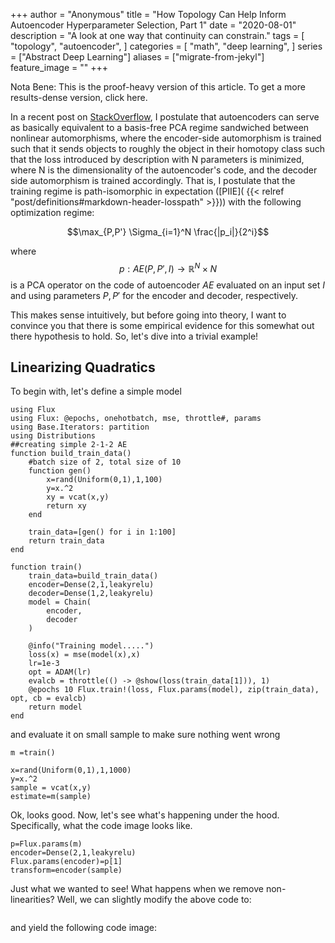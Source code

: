 +++
author = "Anonymous"
title = "How Topology Can Help Inform Autoencoder Hyperparameter Selection, Part 1"
date = "2020-08-01"
description = "A look at one way that continuity can constrain."
tags = [
    "topology",
    "autoencoder",
]
categories = [
    "math",
    "deep learning",
]
series = ["Abstract Deep Learning"]
aliases = ["migrate-from-jekyl"]
feature_image = ""
+++

Nota Bene: This is the proof-heavy version of this article. To get a more results-dense version, click here.

In a recent post on [StackOverflow](https://datascience.stackexchange.com/questions/80389/what-is-an-autoencoder/80404#80404), I postulate that autoencoders can serve as basically equivalent to a basis-free PCA regime sandwiched between nonlinear automorphisms, where the encoder-side automorphism is trained such that it sends objects to roughly the object in their homotopy class such that the loss introduced by description with N parameters is minimized, where N is the dimensionality of the autoencoder's code, and the decoder side automorphism is trained accordingly. That is, I postulate that the training regime is path-isomorphic in expectation ([PIIE]( {{< relref "post/definitions#markdown-header-losspath" >}})) with the following optimization regime: 


$$\max_{P,P'} \Sigma_{i=1}^N \frac{|p_i|}{2^i}$$

where $$ p : AE(P,P',I) \to \mathbb{R}^N \times N$$ is a PCA operator on the code of autoencoder $AE$ evaluated on an input set $I$ and using parameters $P,P'$ for the encoder and decoder, respectively.

This makes sense intuitively, but before going into theory, I want to convince you that there is some empirical evidence for this somewhat out there hypothesis to hold. So, let's dive into a trivial example!

## Linearizing Quadratics

To begin with, let's define a simple model

```
using Flux
using Flux: @epochs, onehotbatch, mse, throttle#, params
using Base.Iterators: partition
using Distributions
##creating simple 2-1-2 AE
function build_train_data()
    #batch size of 2, total size of 10
    function gen()
        x=rand(Uniform(0,1),1,100)
        y=x.^2
        xy = vcat(x,y)
        return xy
    end
    
    train_data=[gen() for i in 1:100]
    return train_data
end

function train()
    train_data=build_train_data()
    encoder=Dense(2,1,leakyrelu)
    decoder=Dense(1,2,leakyrelu)
    model = Chain(
        encoder,
        decoder
    )

    @info("Training model.....")
    loss(x) = mse(model(x),x)
    lr=1e-3
    opt = ADAM(lr)
    evalcb = throttle(() -> @show(loss(train_data[1])), 1)
    @epochs 10 Flux.train!(loss, Flux.params(model), zip(train_data), opt, cb = evalcb)
    return model
end
```

and evaluate it on small sample to make sure nothing went wrong
```
m =train()

x=rand(Uniform(0,1),1,1000)
y=x.^2
sample = vcat(x,y)
estimate=m(sample)

```

Ok, looks good. Now, let's see what's happening under the hood. Specifically, what the code image looks like.

```
p=Flux.params(m)
encoder=Dense(2,1,leakyrelu)
Flux.params(encoder)=p[1]
transform=encoder(sample)
```

Just what we wanted to see! What happens when we remove non-linearities? Well, we can slightly modify the above code to:

```
```

and yield the following code image:

```
```


